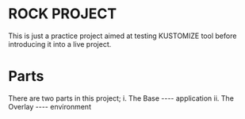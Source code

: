 # ROCK PROJECT
This is just a practice project aimed at testing KUSTOMIZE tool before introducing it into a live project.

# Parts
There are two parts in this project;
  i. The Base     ---- application
  ii. The Overlay ---- environment
   
   
